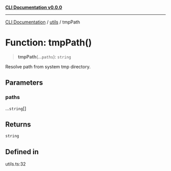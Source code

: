 [**CLI Documentation v0.0.0**](../../README.md)

***

[CLI Documentation](../../modules.md) / [utils](../README.md) / tmpPath

# Function: tmpPath()

> **tmpPath**(...`paths`): `string`

Resolve path from system tmp directory.

## Parameters

### paths

...`string`[]

## Returns

`string`

## Defined in

utils.ts:32
